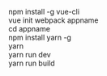 npm install -g vue-cli <br/>
vue init webpack appname <br/>
cd appname <br/>
npm install yarn -g <br/>
yarn <br/>
yarn run dev <br/>
yarn run build <br/>
